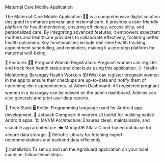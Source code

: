 Maternal Care Mobile Application

The Maternal Care Mobile Application 🤰📱 is a comprehensive digital solution designed to enhance prenatal and maternal care. It provides a user-friendly platform for health monitoring, ensuring efficiency, accessibility, and personalized care. By integrating advanced features, it empowers expectant mothers and healthcare providers to collaborate effectively, fostering better health outcomes. Key functionalities include real-time health tracking, appointment scheduling, and reminders, making it a one-stop platform for maternal well-being.

🌟 Features
👩‍🍼 Pregnant Woman Registration: Pregnant women can register and track their health status and checkups using this application.
🩺 Health Monitoring: Barangay Health Workers (BHWs) can register pregnant women in the app to ensure their checkups are up-to-date and notify them of upcoming clinic appointments.
📊 Admin Dashboard: All registered pregnant women in a barangay can be viewed on the admin dashboard. Admins can also generate and print user data reports.

🚀 Tech Stack
🖥️ Kotlin: Programming language used for Android app development.
🎨 Jetpack Compose: A modern UI toolkit for building native Android apps.
🏗️ MVVM Architecture: Ensures clean, maintainable, and scalable app architecture.
☁️ MongoDB Atlas: Cloud-based database for secure data storage.
🔗 Retrofit: Library for fetching expert recommendations and backend data efficiently.

📲 Installation To set up and run the AgriGuard application on your local machine, follow these steps:
